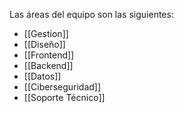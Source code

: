 Las áreas del equipo son las siguientes:

- [[Gestion]]
- [[Diseño]]
- [[Frontend]]
- [[Backend]]
- [[Datos]]
- [[Ciberseguridad]] 
- [[Soporte Técnico]] 